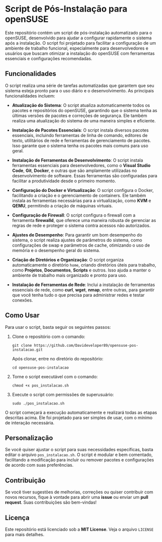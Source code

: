 # Script de Pós-Instalação para openSUSE

Este repositório contém um script de pós-instalação automatizado para o openSUSE, desenvolvido para ajudar a configurar rapidamente o sistema após a instalação. O script foi projetado para facilitar a configuração de um ambiente de trabalho funcional, especialmente para desenvolvedores e usuários que buscam otimizar a instalação do openSUSE com ferramentas essenciais e configurações recomendadas.

## Funcionalidades

O script realiza uma série de tarefas automatizadas que garantem que seu sistema esteja pronto para o uso diário e o desenvolvimento. As principais funcionalidades incluem:

- **Atualização do Sistema**: O script atualiza automaticamente todos os pacotes e repositórios do openSUSE, garantindo que o sistema tenha as últimas versões de pacotes e correções de segurança. Ele também realiza uma atualização do sistema de uma maneira simples e eficiente.
  
- **Instalação de Pacotes Essenciais**: O script instala diversos pacotes essenciais, incluindo ferramentas de linha de comando, editores de texto, utilitários de rede e ferramentas de gerenciamento de pacotes. Isso garante que o sistema tenha os pacotes mais comuns para uso geral.

- **Instalação de Ferramentas de Desenvolvimento**: O script instala ferramentas essenciais para desenvolvedores, como o **Visual Studio Code**, **Git**, **Docker**, e outras que são amplamente utilizadas no desenvolvimento de software. Essas ferramentas são configuradas para facilitar a produtividade desde o primeiro momento.

- **Configuração do Docker e Virtualização**: O script configura o Docker, facilitando a criação e o gerenciamento de containers. Ele também instala as ferramentas necessárias para a virtualização, como **KVM** e **QEMU**, permitindo a criação de máquinas virtuais.

- **Configuração de Firewall**: O script configura o firewall com a ferramenta **firewalld**, que oferece uma maneira robusta de gerenciar as regras de rede e proteger o sistema contra acessos não autorizados.

- **Ajustes de Desempenho**: Para garantir um bom desempenho do sistema, o script realiza ajustes de parâmetros do sistema, como configurações de swap e parâmetros de cache, otimizando o uso de memória e o desempenho geral do sistema.

- **Criação de Diretórios e Organização**: O script organiza automaticamente o diretório `home`, criando diretórios úteis para trabalho, como **Projetos**, **Documentos**, **Scripts** e outros. Isso ajuda a manter o ambiente de trabalho mais organizado e pronto para uso.

- **Instalação de Ferramentas de Rede**: Inclui a instalação de ferramentas essenciais de rede, como **curl**, **wget**, **nmap**, entre outras, para garantir que você tenha tudo o que precisa para administrar redes e testar conexões.

## Como Usar

Para usar o script, basta seguir os seguintes passos:

1. Clone o repositório com o comando:

   `git clone https://github.com/Davideveloper89/opensuse-pos-instalacao.git`

   Após clonar, entre no diretório do repositório:

   `cd opensuse-pos-instalacao`

2. Torne o script executável com o comando:

   `chmod +x pos_instalacao.sh`

3. Execute o script com permissões de superusuário:

   `sudo ./pos_instalacao.sh`

O script começará a execução automaticamente e realizará todas as etapas descritas acima. Ele foi projetado para ser simples de usar, com o mínimo de interação necessária.

## Personalização

Se você quiser ajustar o script para suas necessidades específicas, basta editar o arquivo `pos_instalacao.sh`. O script é modular e bem comentado, facilitando a modificação para incluir ou remover pacotes e configurações de acordo com suas preferências.

## Contribuição

Se você tiver sugestões de melhorias, correções ou quiser contribuir com novos recursos, fique à vontade para abrir uma **issue** ou enviar um **pull request**. Suas contribuições são bem-vindas!

## Licença

Este repositório está licenciado sob a **MIT License**. Veja o arquivo `LICENSE` para mais detalhes.
